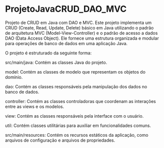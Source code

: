 # ProjetoJavaCRUD_DAO_MVC

Projeto de CRUD em Java com DAO e MVC.
Este projeto implementa um CRUD (Create, Read, Update, Delete) básico em Java utilizando o padrão de arquitetura MVC (Model-View-Controller) e o padrão de acesso a dados DAO (Data Access Object). Ele fornece uma estrutura organizada e modular para operações de banco de dados em uma aplicação Java.

O projeto é estruturado da seguinte forma:

src/main/java: Contém as classes Java do projeto.

model: Contém as classes de modelo que representam os objetos do domínio.

dao: Contém as classes responsáveis pela manipulação dos dados no banco de dados.

controller: Contém as classes controladoras que coordenam as interações entre as views e os modelos.

view: Contém as classes responsáveis pela interface com o usuário.

util: Contém classes utilitárias para auxiliar em funcionalidades comuns.

src/main/resources: Contém os recursos estáticos da aplicação, como arquivos de configuração e arquivos de propriedades.
